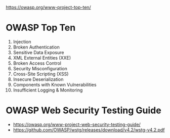 
https://owasp.org/www-project-top-ten/


# OWASP Top Ten
1. Injection
2. Broken Authentication
3. Sensitive Data Exposure
4. XML External Entities (XXE)
5. Broken Access Control
6. Security Misconfiguration
7. Cross-Site Scripting (XSS)
8. Insecure Deserialization
9. Components with Known Vulnerabilities
10. Insufficient Logging & Monitoring

# OWASP Web Security Testing Guide
- https://owasp.org/www-project-web-security-testing-guide/
- https://github.com/OWASP/wstg/releases/download/v4.2/wstg-v4.2.pdf
